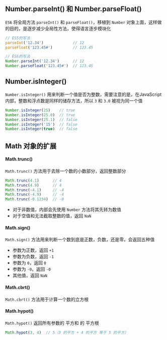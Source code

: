 ## Number.parseInt() 和 Number.parseFloat() 

`ES6` 将全局方法 `parseInt()` 和 `parseFloat()`，移植到 `Number` 对象上面，这样做的目的，是逐步减少全局性方法，使得语言逐步模块化

```js
// ES5的写法
parseInt('12.34')             // 12
parseFloat('123.45#')         // 123.45

// ES6的写法
Number.parseInt('12.34')      // 12
Number.parseFloat('123.45#')  // 123.45
```


## Number.isInteger()

`Number.isInteger()` 用来判断一个值是否为整数，需要注意的是，在JavaScript内部，整数和浮点数是同样的储存方法，所以 `3` 和 `3.0` 被视为同一个值

```js
Number.isInteger(25)    // true
Number.isInteger(25.0)  // true
Number.isInteger(25.1)  // false
Number.isInteger('15')  // false
Number.isInteger(true)  // false
```


## Math 对象的扩展

#### Math.trunc()

`Math.trunc()` 方法用于去除一个数的小数部分，返回整数部分

```js
Math.trunc(4.1)      // 4
Math.trunc(4.9)      // 4
Math.trunc(-4.1)     // -4
Math.trunc(-4.9)     // -4
Math.trunc(-0.1234)  // -0
```

* 对于非数值，内部会先使用 `Number` 方法将其先转为数值
* 对于空值和无法截取整数的值，返回 `NaN`


#### Math.sign()

`Math.sign()` 方法用来判断一个数到底是正数，负数，还是零，会返回五种值

* 参数为正数，返回 `+1`
* 参数为负数，返回 `-1`
* 参数为 `0`，返回 `0`
* 参数为 `-0`，返回 `-0`
* 其他值，返回 `NaN`


#### Math.cbrt()

`Math.cbrt()` 方法用于计算一个数的立方根


#### Math.hypot()

`Math.hypot()` 返回所有参数的 平方和 的 平方根

```js
Math.hypot(3, 4)  // 5（3 的平方 + 4 的平方 等于 5 的平方）
```